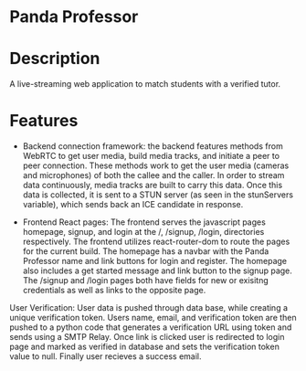 # Panda Professor

# Description
A live-streaming web application to match students with a verified tutor.

# Features
- Backend connection framework: the backend features methods from WebRTC to get user media, build media tracks, and initiate a peer to peer connection. These methods work to get the user media (cameras and microphones) of both the callee and the caller. In order to stream data continuously, media tracks are built to carry this data. Once this data is collected, it is sent to a STUN server (as seen in the stunServers variable), which sends back an ICE candidate in response.

- Frontend React pages: The frontend serves the javascript pages homepage, signup, and login at the /, /signup, /login, directories respectively. The frontend utilizes react-router-dom to route the pages for the current build. The homepage has a navbar with the Panda Professor name and link buttons for login and register. The homepage also includes a get started message and link button to the signup page. The /signup and /login pages both have fields for new or exisitng credentials as well as links to the opposite page.

User Verification: User data is pushed through data base, while creating a unique verification token. Users name, email, and verification token are then pushed to a python code that generates a verification URL using token and sends using a SMTP Relay. Once link is clicked user is redirected to login page and marked as verified in database and sets the verification token value to null. Finally user recieves a success email.